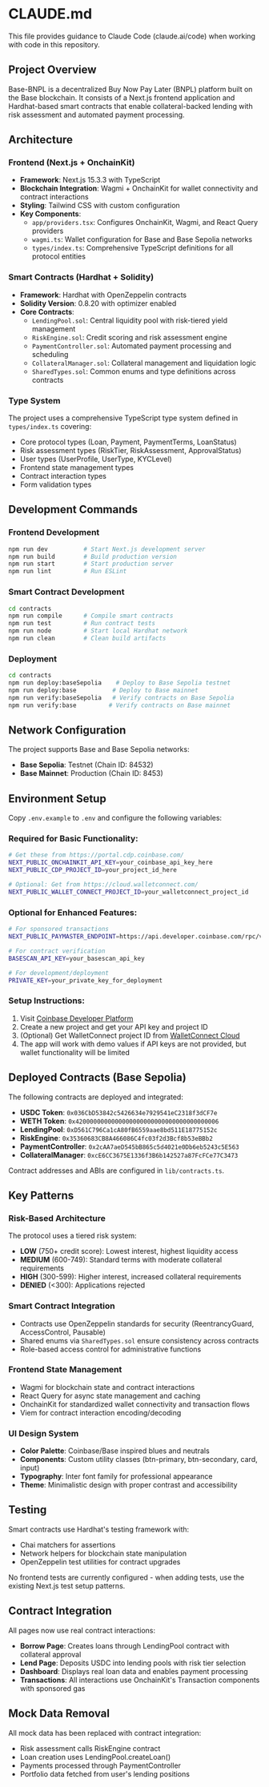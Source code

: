 # CLAUDE.md

This file provides guidance to Claude Code (claude.ai/code) when working with code in this repository.

## Project Overview

Base-BNPL is a decentralized Buy Now Pay Later (BNPL) platform built on the Base blockchain. It consists of a Next.js frontend application and Hardhat-based smart contracts that enable collateral-backed lending with risk assessment and automated payment processing.

## Architecture

### Frontend (Next.js + OnchainKit)
- **Framework**: Next.js 15.3.3 with TypeScript
- **Blockchain Integration**: Wagmi + OnchainKit for wallet connectivity and contract interactions
- **Styling**: Tailwind CSS with custom configuration
- **Key Components**:
  - `app/providers.tsx`: Configures OnchainKit, Wagmi, and React Query providers
  - `wagmi.ts`: Wallet configuration for Base and Base Sepolia networks
  - `types/index.ts`: Comprehensive TypeScript definitions for all protocol entities

### Smart Contracts (Hardhat + Solidity)
- **Framework**: Hardhat with OpenZeppelin contracts
- **Solidity Version**: 0.8.20 with optimizer enabled
- **Core Contracts**:
  - `LendingPool.sol`: Central liquidity pool with risk-tiered yield management
  - `RiskEngine.sol`: Credit scoring and risk assessment engine
  - `PaymentController.sol`: Automated payment processing and scheduling
  - `CollateralManager.sol`: Collateral management and liquidation logic
  - `SharedTypes.sol`: Common enums and type definitions across contracts

### Type System
The project uses a comprehensive TypeScript type system defined in `types/index.ts` covering:
- Core protocol types (Loan, Payment, PaymentTerms, LoanStatus)
- Risk assessment types (RiskTier, RiskAssessment, ApprovalStatus) 
- User types (UserProfile, UserType, KYCLevel)
- Frontend state management types
- Contract interaction types
- Form validation types

## Development Commands

### Frontend Development
```bash
npm run dev          # Start Next.js development server
npm run build        # Build production version
npm run start        # Start production server
npm run lint         # Run ESLint
```

### Smart Contract Development
```bash
cd contracts
npm run compile      # Compile smart contracts
npm run test         # Run contract tests
npm run node         # Start local Hardhat network
npm run clean        # Clean build artifacts
```

### Deployment
```bash
cd contracts
npm run deploy:baseSepolia    # Deploy to Base Sepolia testnet
npm run deploy:base          # Deploy to Base mainnet
npm run verify:baseSepolia   # Verify contracts on Base Sepolia
npm run verify:base         # Verify contracts on Base mainnet
```

## Network Configuration

The project supports Base and Base Sepolia networks:
- **Base Sepolia**: Testnet (Chain ID: 84532)
- **Base Mainnet**: Production (Chain ID: 8453)

## Environment Setup

Copy `.env.example` to `.env` and configure the following variables:

### Required for Basic Functionality:
```bash
# Get these from https://portal.cdp.coinbase.com/
NEXT_PUBLIC_ONCHAINKIT_API_KEY=your_coinbase_api_key_here
NEXT_PUBLIC_CDP_PROJECT_ID=your_project_id_here

# Optional: Get from https://cloud.walletconnect.com/
NEXT_PUBLIC_WALLET_CONNECT_PROJECT_ID=your_walletconnect_project_id
```

### Optional for Enhanced Features:
```bash
# For sponsored transactions
NEXT_PUBLIC_PAYMASTER_ENDPOINT=https://api.developer.coinbase.com/rpc/v1/base-sepolia/YOUR_API_KEY

# For contract verification
BASESCAN_API_KEY=your_basescan_api_key

# For development/deployment
PRIVATE_KEY=your_private_key_for_deployment
```

### Setup Instructions:
1. Visit [Coinbase Developer Platform](https://portal.cdp.coinbase.com/)
2. Create a new project and get your API key and project ID
3. (Optional) Get WalletConnect project ID from [WalletConnect Cloud](https://cloud.walletconnect.com/)
4. The app will work with demo values if API keys are not provided, but wallet functionality will be limited

## Deployed Contracts (Base Sepolia)

The following contracts are deployed and integrated:
- **USDC Token**: `0x036CbD53842c5426634e7929541eC2318f3dCF7e`
- **WETH Token**: `0x4200000000000000000000000000000000000006`
- **LendingPool**: `0xD561C796Ca1cA80fB6559aae8bd511E18775152c`
- **RiskEngine**: `0x35360683CB8A466086C4fc03f2d3Bcf8b53eBBb2`
- **PaymentController**: `0x2cAA7aeD545bB865c5d4021e0Db6eb5243c5E563`
- **CollateralManager**: `0xcE6CC3675E1336f3B6b142527a87FcFCe77C3473`

Contract addresses and ABIs are configured in `lib/contracts.ts`.

## Key Patterns

### Risk-Based Architecture
The protocol uses a tiered risk system:
- **LOW** (750+ credit score): Lowest interest, highest liquidity access
- **MEDIUM** (600-749): Standard terms with moderate collateral requirements
- **HIGH** (300-599): Higher interest, increased collateral requirements
- **DENIED** (<300): Applications rejected

### Smart Contract Integration
- Contracts use OpenZeppelin standards for security (ReentrancyGuard, AccessControl, Pausable)
- Shared enums via `SharedTypes.sol` ensure consistency across contracts
- Role-based access control for administrative functions

### Frontend State Management
- Wagmi for blockchain state and contract interactions
- React Query for async state management and caching
- OnchainKit for standardized wallet connectivity and transaction flows
- Viem for contract interaction encoding/decoding

### UI Design System
- **Color Palette**: Coinbase/Base inspired blues and neutrals
- **Components**: Custom utility classes (btn-primary, btn-secondary, card, input)
- **Typography**: Inter font family for professional appearance
- **Theme**: Minimalistic design with proper contrast and accessibility

## Testing

Smart contracts use Hardhat's testing framework with:
- Chai matchers for assertions
- Network helpers for blockchain state manipulation  
- OpenZeppelin test utilities for contract upgrades

No frontend tests are currently configured - when adding tests, use the existing Next.js test setup patterns.

## Contract Integration

All pages now use real contract interactions:
- **Borrow Page**: Creates loans through LendingPool contract with collateral approval
- **Lend Page**: Deposits USDC into lending pools with risk tier selection
- **Dashboard**: Displays real loan data and enables payment processing
- **Transactions**: All interactions use OnchainKit's Transaction components with sponsored gas

## Mock Data Removal

All mock data has been replaced with contract integration:
- Risk assessment calls RiskEngine contract
- Loan creation uses LendingPool.createLoan()
- Payments processed through PaymentController
- Portfolio data fetched from user's lending positions